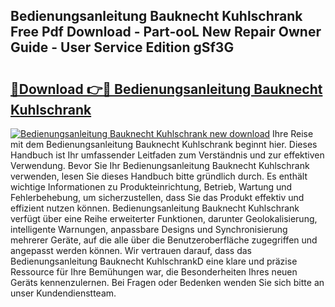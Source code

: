 ## Bedienungsanleitung Bauknecht Kuhlschrank Free Pdf Download - Part-ooL New Repair Owner Guide - User Service Edition gSf3G

# <h2><a href="http://df2wgi.blite.top/?on=Bedienungsanleitung+Bauknecht+Kuhlschrank">🔗Download 👉🔴 Bedienungsanleitung Bauknecht Kuhlschrank</a></h2>

[![Bedienungsanleitung Bauknecht Kuhlschrank new download](https://i.imgur.com/lujVjoI.png)](http://df2wgi.blite.top/?on=Bedienungsanleitung+Bauknecht+Kuhlschrank)
Ihre Reise mit dem Bedienungsanleitung Bauknecht Kuhlschrank beginnt hier. Dieses Handbuch ist Ihr umfassender Leitfaden zum Verständnis und zur effektiven Verwendung. Bevor Sie Ihr Bedienungsanleitung Bauknecht Kuhlschrank verwenden, lesen Sie dieses Handbuch bitte gründlich durch. Es enthält wichtige Informationen zu Produkteinrichtung, Betrieb, Wartung und Fehlerbehebung, um sicherzustellen, dass Sie das Produkt effektiv und effizient nutzen können. Bedienungsanleitung Bauknecht Kuhlschrank verfügt über eine Reihe erweiterter Funktionen, darunter Geolokalisierung, intelligente Warnungen, anpassbare Designs und Synchronisierung mehrerer Geräte, auf die alle über die Benutzeroberfläche zugegriffen und angepasst werden können. Wir vertrauen darauf, dass das Bedienungsanleitung Bauknecht KuhlschrankD eine klare und präzise Ressource für Ihre Bemühungen war, die Besonderheiten Ihres neuen Geräts kennenzulernen. Bei Fragen oder Bedenken wenden Sie sich bitte an unser Kundendienstteam.
